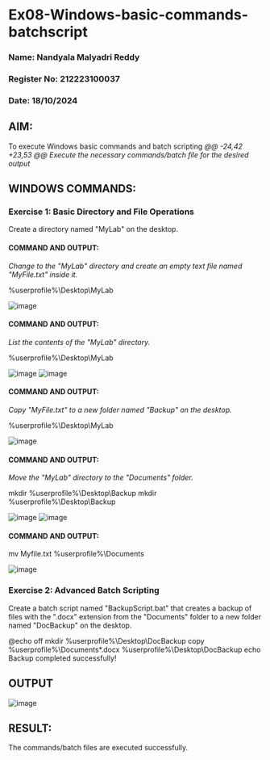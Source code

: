 # Ex08-Windows-basic-commands-batchscript

### Name: Nandyala Malyadri Reddy  
### Register No: 212223100037
### Date: 18/10/2024

## AIM:
To execute Windows basic commands and batch scripting
*@@ -24,42 +23,53 @@ Execute the necessary commands/batch file for the desired output*

## WINDOWS COMMANDS:

### Exercise 1: Basic Directory and File Operations
Create a directory named "MyLab" on the desktop.

#### COMMAND AND OUTPUT:

*Change to the "MyLab" directory and create an empty text file named "MyFile.txt" inside it.*

%userprofile%\Desktop\MyLab


![image](https://github.com/Nandhakumar1313/Windows-basic-commands-batchscript/assets/120230694/c206b1a2-a6cd-4a05-8be1-0e757209c1bd)


#### COMMAND AND OUTPUT:

*List the contents of the "MyLab" directory.*

%userprofile%\Desktop\MyLab


![image](https://github.com/Nandhakumar1313/Windows-basic-commands-batchscript/assets/120230694/4b447d26-41f7-404f-9b36-abeade389383)
![image](https://github.com/Nandhakumar1313/Windows-basic-commands-batchscript/assets/120230694/5fdde096-136f-429f-b875-df720b5ace5f)

#### COMMAND AND OUTPUT:

*Copy "MyFile.txt" to a new folder named "Backup" on the desktop.*

%userprofile%\Desktop\MyLab


![image](https://github.com/Nandhakumar1313/Windows-basic-commands-batchscript/assets/120230694/d7c09055-e3c0-40a6-acc8-9c7a0d074a87)


#### COMMAND AND OUTPUT:

*Move the "MyLab" directory to the "Documents" folder.*

mkdir %userprofile%\Desktop\Backup mkdir %userprofile%\Desktop\Backup


![image](https://github.com/Nandhakumar1313/Windows-basic-commands-batchscript/assets/120230694/7ec9d35f-de3b-471f-a9ca-6f2a6d423eb2)
![image](https://github.com/Nandhakumar1313/Windows-basic-commands-batchscript/assets/120230694/b745898c-a420-4802-8b01-515134b5f90a)


#### COMMAND AND OUTPUT:


mv Myfile.txt %userprofile%\Documents


![image](https://github.com/Nandhakumar1313/Windows-basic-commands-batchscript/assets/120230694/2a79b20b-4617-4582-afe4-b7b93fb63e29)

### Exercise 2: Advanced Batch Scripting
Create a batch script named "BackupScript.bat" that creates a backup of files with the ".docx" extension from the "Documents" folder to a new folder named "DocBackup" on the desktop.


@echo off mkdir %userprofile%\Desktop\DocBackup copy %userprofile%\Documents*.docx %userprofile%\Desktop\DocBackup echo Backup completed successfully!


## OUTPUT
![image](https://github.com/Nandhakumar1313/Windows-basic-commands-batchscript/assets/120230694/404d9504-2a72-4f94-aaed-bc617279bb62)

## RESULT:
The commands/batch files are executed successfully.
